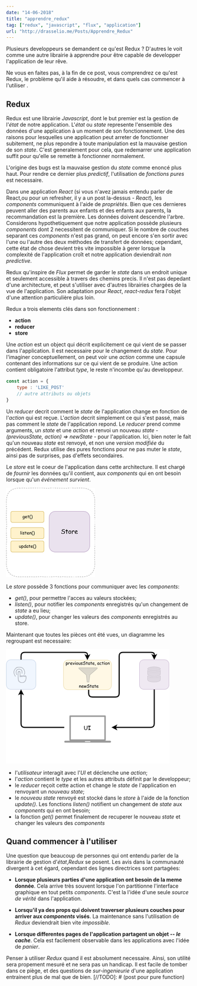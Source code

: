 ```yaml
---
date: "14-06-2018"
title: "apprendre_redux"
tag: ["redux", "javascript", "flux", "application"]
url: "http://drasselio.me/Posts/Apprendre_Redux"
---
```


Plusieurs developpeurs se demandent ce qu'est Redux ? D'autres le voit comme une autre librairie à apprendre pour être capable de developper l'application de leur rêve. 

Ne vous en faites pas, à la fin de ce post, vous comprendrez ce qu'est Redux, le problème qu'il aide à résoudre, et dans quels cas commencer à l'utiliser .

## Redux

Redux est une librairie *Javascript*, dont le but premier est la gestion de l'*état* de notre application. L'*état* ou *state* represente l'ensemble des données d'une application à un moment de son fonctionnement. Une des raisons pour lesquelles une application peut arreter de fonctionner subitement, ne plus repondre à toute manipulation est la mauvaise gestion de son *state*. C'est generalement pour cela, que redemarrer une application suffit pour qu'elle se remette à fonctionner normalement. 

L'origine des bugs est la mauvaise gestion du *state* comme enoncé plus haut. Pour rendre ce dernier plus *predictif*, l'utilisation de  *fonctions pures* est necessaire.

Dans une application *React* (si vous n'avez jamais entendu parler de React,ou pour un refresher, il y a un post la-dessus - *React*), les *components* communiquent à l'aide de *propriétés*. Bien que ces dernieres peuvent aller des parents aux enfants et des enfants aux parents, la recommandation est la première. Les données doivent descendre l'arbre. Considerons hypothetiquement que notre application possède plusieurs *components* dont 2 necessitent de communiquer. Si le nombre de couches separant ces *components* n'est pas grand, on peut encore s'en sortir avec l'une ou l'autre des deux méthodes de transfert de données; cependant, cette état de chose devient très vite impossible à gerer lorsque la complexité de l'application croît et notre application deviendrait *non predictive*.

Redux qu'inspire de *Flux* permet de garder le *state* dans un endroit unique et seulement accessible à travers des chemins precis. Il n'est pas depedant d'une architecture, et peut s'utiliser avec d'autres librairies chargées de la vue de l'application. Son adaptation pour *React*, *react-redux* fera l'objet d'une attention particulière plus loin.

Redux a trois elements clés dans son fonctionnement : 

* **action**
* **reducer**
* **store**

Une *action* est un object qui décrit explicitement ce qui vient de se passer dans l'application. Il est necessaire pour le changement du *state*. Pour l'imaginer conceptuellement, on peut voir une *action* comme une capsule contenant des informations sur ce qui vient de se produire. Une action contient obligatoire l'attribut *type*, le reste n'incombe qu'au developpeur.

```javascript
const action = {
    type : 'LIKE_POST'
    // autre attributs ou objets 
}
```

Un *reducer* decrit comment le *state* de l'application change en fonction de l'*action* qui est reçue. L'*action* decrit simplement ce qui s'est passé, mais pas comment le *state* de l'application repond. Le *reducer* prend comme arguments, un *state* et une *action* et renvoi un nouveau *state* - *(previousState, action) => newState* - pour l'application. Ici, bien noter le fait qu'un nouveau *state* est renvoyé, et non une *version modifiée* du précédent. Redux utilise des pures fonctions pour ne pas muter le *state*, ainsi pas de surprises, pas d'effets secondaires.

Le *store* est le coeur de l'application dans cette architecture. Il est chargé de *fournir* les données qu'il contient, aux *components* qui en ont besoin lorsque qu'un *événement survient*.

![images](/static/images/store_representation.png)

Le *store* possède 3 fonctions pour communiquer avec les *components*:

* *get()*, pour permettre l'acces au valeurs stockées;
* *listen()*, pour notifier les *components* enregistrés qu'un changement de *state* a eu lieu;
* *update()*, pour changer les valeurs des *components* enregistrés au store.

Maintenant que toutes les pièces ont été vues, un diagramme les regroupant est necessaire:

![images](/static/images/redux_representation.png)

* l'*utilisateur* interagit avec l'*UI* et déclenche une *action*;
* l'*action* contient le *type* et les autres attributs définit par le developpeur;
* le *reducer* reçoit cette action et change le *state* de l'application en renvoyant un *nouveau state*;
* le *nouveau state* renvoyé est stocké dans le *store* à l'aide de la fonction *update()*. Les fonctions *listen()* notifient un changement de *state* aux *components* qui en ont besoin;
* la fonction *get()* permet finalement de recuperer le nouveau *state* et changer les valeurs des *components*

## Quand commencer à l'utiliser

Une question que beaucoup de personnes qui ont entendu parler de la librairie de gestion d'*état*,*Redux* se posent. Les avis dans la communauté divergent à cet égard, cependant des lignes directrices sont partagées:
* **Lorsque plusieurs parties d'une application ont besoin de la meme donnée**. Cela arrive très souvent lorsque l'on partitionne l'interface graphique en tout petits *components*. C'est la l'idée d'une seule *source de vérité* dans l'application. 

* **Lorsqu'il ya des props qui doivent traverser plusieurs couches pour arriver aux *components* visés**. La maintenance sans l'utilisation de *Redux* deviendrait bien vite *impossible*.

* **Lorsque differentes pages de l'application partagent un objet -- *le cache***. Cela est facilement observable dans les applications avec l'idée de *panier*.

Penser à utiliser *Redux* quand il est absolument necessaire. Ainsi, son utilité sera propement mesuré et ne sera pas un handicap. Il est facile de tomber dans ce piège, et des questions de *sur-ingenieurie* d'une application entrainent plus de mal que de bien.
[//TODO]: # (post pour pure function)
